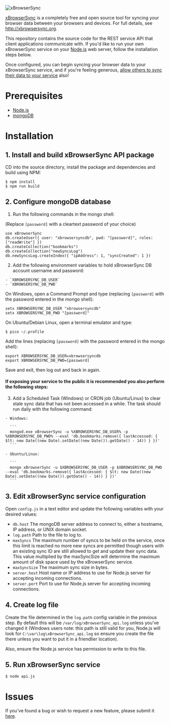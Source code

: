 ![xBrowserSync](https://raw.githubusercontent.com/xBrowserSync/xbrowsersync.github.io/master/assets/img/logo-150.png "xBrowserSync")

[xBrowserSync](http://xbrowsersync.org/) is a completely free and open source tool for syncing your browser data between your browsers and devices. For full details, see http://xbrowsersync.org.

This repository contains the source code for the REST service API that client applications communicate with. If you'd like to run your own xBrowserSync service on your [Node.js](https://nodejs.org/) web server, follow the installation steps below.

Once configured, you can begin syncing your browser data to your xBrowserSync service, and if you're feeling generous, [allow others to sync their data to your service](http://xbrowsersync.org/connect/) also!

# Prerequisites

- [Node.js](https://nodejs.org/)
- [mongoDB](https://www.mongodb.com/)

# Installation

## 1. Install and build xBrowserSync API package

CD into the source directory, install the package and dependencies and build using NPM:

	$ npm install
	$ npm run build

## 2. Configure mongoDB database

  1. Run the following commands in the mongo shell:
  
  (Replace `[password]` with a cleartext password of your choice)

  ```
  use xBrowserSync 
  db.createUser({ user: "xbrowsersyncdb", pwd: "[password]", roles: ["readWrite"] }) 
  db.createCollection("bookmarks")
  db.createCollection("newSyncsLog")
  db.newSyncsLog.createIndex({ "ipAddress": 1, "syncCreated": 1 })
  ```

  2. Add the following environment variables to hold xBrowserSync DB account username and password:

    - `XBROWSERSYNC_DB_USER`
    - `XBROWSERSYNC_DB_PWD`

  On Windows, open a Command Prompt and type (replacing `[password]` with the password entered in the mongo shell):
  
  ```
  setx XBROWSERSYNC_DB_USER "xbrowsersyncdb"
  setx XBROWSERSYNC_DB_PWD "[password]"
  ```
  
  On Ubuntu/Debian Linux, open a terminal emulator and type:
  
  ```
  $ pico ~/.profile
  ```
  
  Add the lines (replacing `[password]` with the password entered in the mongo shell):
  
  ```
  export XBROWSERSYNC_DB_USER=xbrowsersyncdb
  export XBROWSERSYNC_DB_PWD=[password]
  ```
  
  Save and exit, then log out and back in again.

  #### If exposing your service to the public it is recommended you also perform the following steps:
  
  3. Add a Scheduled Task (Windows) or CRON job (Ubuntu/Linux) to clear stale sync data that has not been accessed in a while. The task should run daily with the following command:
   
    - Windows:
  
      ```
      mongod.exe xBrowserSync -u %XBROWSERSYNC_DB_USER% -p %XBROWSERSYNC_DB_PWD% --eval 'db.bookmarks.remove({ lastAccessed: { $lt: new Date((new Date).setDate((new Date()).getDate() - 14)) } })'
      ```
  
    - Ubuntu/Linux:
  
      ```
      mongo xBrowserSync -u $XBROWSERSYNC_DB_USER -p $XBROWSERSYNC_DB_PWD --eval 'db.bookmarks.remove({ lastAccessed: { $lt: new Date((new Date).setDate((new Date()).getDate() - 14)) } })'
      ```

## 3. Edit xBrowserSync service configuration

Open `config.js` in a text editor and update the following variables with your desired values:

- `db.host` The mongoDB server address to connect to, either a hostname, IP address, or UNIX domain socket.
- `log.path` Path to the file to log to.
- `maxSyncs` The maximum number of syncs to be held on the service, once this limit is reached no more new syncs are permitted though users with an existing sync ID are still allowed to get and update their sync data. This value multiplied by the maxSyncSize will determine the maximum amount of disk space used by the xBrowserSync service.
- `maxSyncSize` The maximum sync size in bytes.
- `server.host` Host name or IP address to use for Node.js server for accepting incoming connections.
- `server.port` Port to use for Node.js server for accepting incoming connections.

## 4. Create log file

Create the file determined in the `log.path` config variable in the previous step. By default this will be `/var/log/xBrowserSync_api.log` unless you've changed it (Windows users note: this path is still valid for you, Node.js will look for `C:\var\log\xBrowserSync_api.log` so ensure you create the file there unless you want to put it in a friendlier location).

Also, ensure the Node.js service has permission to write to this file.

## 5. Run xBrowserSync service

    $ node api.js

# Issues

If you've found a bug or wish to request a new feature, please submit it [here](https://github.com/xBrowserSync/API/issues/).
